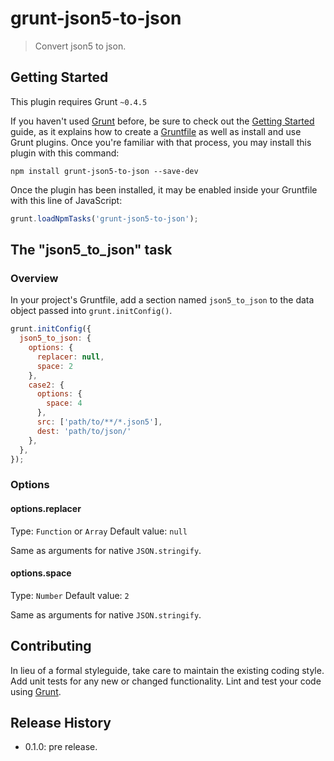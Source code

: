 # grunt-json5-to-json

> Convert json5 to json.

## Getting Started
This plugin requires Grunt `~0.4.5`

If you haven't used [Grunt](http://gruntjs.com/) before, be sure to check out the [Getting Started](http://gruntjs.com/getting-started) guide, as it explains how to create a [Gruntfile](http://gruntjs.com/sample-gruntfile) as well as install and use Grunt plugins. Once you're familiar with that process, you may install this plugin with this command:

```shell
npm install grunt-json5-to-json --save-dev
```

Once the plugin has been installed, it may be enabled inside your Gruntfile with this line of JavaScript:

```js
grunt.loadNpmTasks('grunt-json5-to-json');
```

## The "json5_to_json" task

### Overview
In your project's Gruntfile, add a section named `json5_to_json` to the data object passed into `grunt.initConfig()`.

```js
grunt.initConfig({
  json5_to_json: {
    options: {
      replacer: null,
      space: 2
    },
    case2: {
      options: {
        space: 4
      },
      src: ['path/to/**/*.json5'],
      dest: 'path/to/json/'
    },
  },
});
```

### Options

#### options.replacer
Type: `Function` or `Array`
Default value: `null`

Same as arguments for native `JSON.stringify`.

#### options.space
Type: `Number`
Default value: `2`

Same as arguments for native `JSON.stringify`.


## Contributing
In lieu of a formal styleguide, take care to maintain the existing coding style. Add unit tests for any new or changed functionality. Lint and test your code using [Grunt](http://gruntjs.com/).

## Release History

- 0.1.0: pre release.
